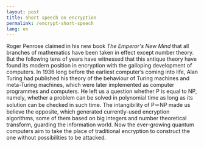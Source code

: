 ```yaml
---
layout: post
title: Short speech on encryption 
permalink: /encrypt-short-speech
lang: en
---
```


Roger Penrose claimed in his new book _The Emperor's New Mind_ that all branches of mathematics have been taken in effect except number theory. But the following tens of years have witnessed that this antique theory have found its modern position in encryption with the galloping development of computers. In 1936 long before the earliest computer’s coming into life, Alan Turing had published his theory of the behaviour of Turing machines and meta-Turing machines, which were later implemented as computer programmes and computers. He left us a question whether P is equal to NP, namely, whether a problem can be solved in polynomial time as long as its solution can be checked in such time. The intangibility of P＝NP made us believe the opposite, which generated currently-used encryption algorithms, some of them based on big integers and number theoretical transform, guarding the information world. Now the ever-growing quantum computers aim to take the place of traditional encryption to construct the one without possibilities to be attacked.

